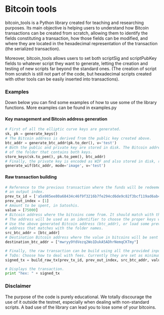 # Bitcoin tools

bitcoin_tools is a Python library created for teaching and researching purposes. Its main objective is helping 
users to understand how Bitcoin transactions can be created from scratch, allowing them to identify the fields constituting a transaction, how those fields can be modified, and where they are located in the hexadecimal representation of the transaction (the serialized transaction).

Moreover, bitcoin_tools allows users to set both scriptSig and scriptPubKey fields to whatever
script they want to generate, letting the creation and testing of new scripts far beyond the 
standard ones. (The creation of script from scratch is still not part of the code, but hexadecimal scripts created 
with other tools can be easily inserted into transactions).


### Examples

Down below you can find some examples of how to use some of the library functions. More examples can be found in examples.py

#### Key management and Bitcoin address generation
```python
# First of all the elliptic curve keys are generated.
sk, pk = generate_keys()
# The Bitcoin address is derived from the public key created above.
btc_addr = generate_btc_addr(pk.to_der(), v='test')
# Both the public and private key are stored in disk. The Bitcoin address is used as an identifier in the name
# of the folder that contains both keys.
store_keys(sk.to_pem(), pk.to_pem(), btc_addr)
# Finally, the private key is encoded as WIF and also stored in disk, ready to be imported in a wallet.
generate_wif(btc_addr, mode='image', v='test') 
```

#### Raw transaction building  
```python
# Reference to the previous transaction where the funds will be redeemed and spent. Consists in an id and
# an output index.
prev_tx_id = ['a5a985ee80a68434c46f9f3216b7fe294cd6de9c82f3bcf119ad6ab4c2e13e49']
prev_out_index = [1]
# Amount to be spent, in Satoshis.
value = [75000]
# Bitcoin address where the bitcoins come from. It should match with the address referenced by the prev_tx_id.
# The address will be used as an identifier to choose the proper keys when signing the transaction.
# Use the above generated Bitcoin address (btc_addr), or load some previously generated ones using the Bitcoin
# address that matches with the folder names.
src_btc_addr = [btc_addr]
# Destination Bitcoin address where the value in bitcoins will be sent and locked until the owner redeems it.
destination_btc_addr = ["mwryy9YdVezq2Wo1DukA5ADhrNemqCKTmy"]

# Finally, the raw transaction can be build using all the provided inputs.
# ToDo: Choose how to deal with fees. Currently they are set as minimum by default and can not be changed.
signed_tx = build_raw_tx(prev_tx_id, prev_out_index, src_btc_addr, value, destination_btc_addr)

# Displays the transaction.
print "hex: " + signed_tx
```

### Disclaimer

The purpose of the code is purely educational. We totally discourage the use of it outside the testnet, especially when
dealing with non-standard scripts. A bad use of the library can lead you to lose some of your bitcoins.





